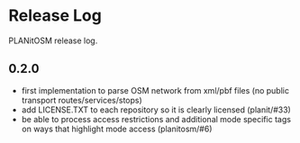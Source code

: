 # Release Log

PLANitOSM release log.

## 0.2.0

* first implementation to parse OSM network from xml/pbf files (no public transport routes/services/stops)
* add LICENSE.TXT to each repository so it is clearly licensed (planit/#33)
* be able to process access restrictions and additional mode specific tags on ways that highlight mode access (planitosm/#6) 

